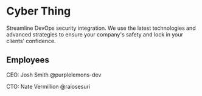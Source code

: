 # Cyber Thing

Streamline DevOps security integration. We use the latest technologies and advanced strategies to ensure your company's safety and lock in your clients' confidence.

## Employees

CEO: Josh Smith @purplelemons-dev

CTO: Nate Vermillion @raiosesuri

